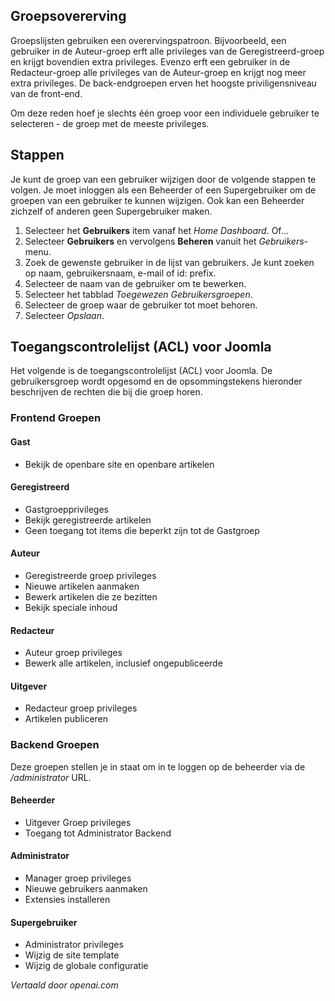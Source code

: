<!-- Filename: Changing_user_groups / Display title: Gebruikersgroepen Wijzigen  -->

## Groepsovererving

Groepslijsten gebruiken een overervingspatroon. Bijvoorbeeld, een gebruiker in de Auteur-groep erft alle privileges van de Geregistreerd-groep en krijgt bovendien extra privileges. Evenzo erft een gebruiker in de Redacteur-groep alle privileges van de Auteur-groep en krijgt nog meer extra privileges. De back-endgroepen erven het hoogste priviligensniveau van de front-end.

Om deze reden hoef je slechts één groep voor een individuele gebruiker te selecteren - de groep met de meeste privileges.

## Stappen

Je kunt de groep van een gebruiker wijzigen door de volgende stappen te volgen. Je moet inloggen als een Beheerder of een Supergebruiker om de groepen van een gebruiker te kunnen wijzigen. Ook kan een Beheerder zichzelf of anderen geen Supergebruiker maken.

1.  Selecteer het **Gebruikers** item vanaf het *Home Dashboard*. Of...
2.  Selecteer **Gebruikers** en vervolgens **Beheren** vanuit het *Gebruikers*-menu.
3.  Zoek de gewenste gebruiker in de lijst van gebruikers. Je kunt zoeken op naam, gebruikersnaam, e-mail of id: prefix.
4.  Selecteer de naam van de gebruiker om te bewerken.
5.  Selecteer het tabblad *Toegewezen Gebruikersgroepen*.
6.  Selecteer de groep waar de gebruiker tot moet behoren.
7.  Selecteer *Opslaan*.

## Toegangscontrolelijst (ACL) voor Joomla

Het volgende is de toegangscontrolelijst
(ACL) voor Joomla. De gebruikersgroep wordt opgesomd en de opsommingstekens hieronder
beschrijven de rechten die bij die groep horen.

### Frontend Groepen

#### Gast

- Bekijk de openbare site en openbare artikelen

#### Geregistreerd

- Gastgroepprivileges
- Bekijk geregistreerde artikelen
- Geen toegang tot items die beperkt zijn tot de Gastgroep

#### Auteur

- Geregistreerde groep privileges
- Nieuwe artikelen aanmaken
- Bewerk artikelen die ze bezitten
- Bekijk speciale inhoud

#### Redacteur

- Auteur groep privileges
- Bewerk alle artikelen, inclusief ongepubliceerde

#### Uitgever

- Redacteur groep privileges
- Artikelen publiceren

### Backend Groepen

Deze groepen stellen je in staat om in te loggen op de beheerder via de
*/administrator* URL.

#### Beheerder

- Uitgever Groep privileges
- Toegang tot Administrator Backend

#### Administrator

- Manager groep privileges
- Nieuwe gebruikers aanmaken
- Extensies installeren

#### Supergebruiker

- Administrator privileges
- Wijzig de site template
- Wijzig de globale configuratie

*Vertaald door openai.com*


